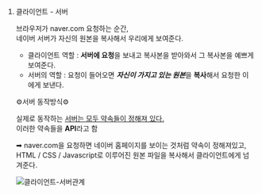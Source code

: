1. 클라이언트 - 서버

    브라우저가 naver.com 요청하는 순간,  
    네이버 서버가 자신의 원본을 복사해서 우리에게 보여준다.
    
    - 클라이언트 역할 : **서버에 요청**을 보내고 복사본을 받아와서 그 복사본을 예쁘게 보여준다.
    - 서버의 역할 : 요청이 들어오면 ***자신이 가지고 있는 원본***을 **복사**해서 요청한 이에게 보낸다.
    
     ⚙서버 동작방식⚙
    
    실제로 동작하는 <u>서버는 모두 약속들이 정해져 있다. </u>  
    이러한 약속들을 **API**라고 함
    
    ➡ naver.com을 요청하면 
    네이버 홈페이지를 보이는 것처럼 약속이 정해져있고,  
    HTML / CSS / Javascript로 이루어진 원본 파일을 복사해서 클라이언트에게 넘겨준다.
    
    ![클라이언트-서버관계](https://s3.us-west-2.amazonaws.com/secure.notion-static.com/f4770f1b-1509-4e69-b971-1cd5ceb258a6/Untitled.png?X-Amz-Algorithm=AWS4-HMAC-SHA256&X-Amz-Content-Sha256=UNSIGNED-PAYLOAD&X-Amz-Credential=AKIAT73L2G45EIPT3X45%2F20220125%2Fus-west-2%2Fs3%2Faws4_request&X-Amz-Date=20220125T110410Z&X-Amz-Expires=86400&X-Amz-Signature=6f4e0b36a59f763fba61322228b6ba9cdeb62a437b4514c1e837ae17db5cc2af&X-Amz-SignedHeaders=host&response-content-disposition=filename%20%3D%22Untitled.png%22&x-id=GetObject)